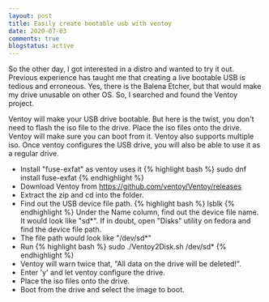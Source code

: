 ```yaml
---
layout: post
title: Easily create bootable usb with ventoy
date: 2020-07-03
comments: true
blogstatus: active
---
```


So the other day, I got interested in a distro and wanted to try it out. Previous experience has taught me that creating a live bootable USB is tedious and erroneous. Yes, there is the Balena Etcher, but that would make my drive unusable on other OS. So, I searched and found the Ventoy project.

Ventoy will make your USB drive bootable. But here is the twist, you don't need to flash the iso file to the drive. Place the iso files onto the drive. Ventoy will make sure you can boot from it. Ventoy also supports multiple iso. Once ventoy configures the USB drive, you will also be able to use it as a regular drive.
* Install "fuse-exfat" as ventoy uses it
{% highlight bash %}
	sudo dnf install fuse-exfat
{% endhighlight %}
* Download Ventoy from https://github.com/ventoy/Ventoy/releases
* Extract the zip and cd into the folder.
* Find out the USB device file path. 
{% highlight bash %}
	lsblk
{% endhighlight %}
Under the Name column, find out the device file name. It would look like "sd*". If in doubt, open "Disks" utility on fedora and find the device file path. 
* The file path would look like "/dev/sd*" 
* Run 
{% highlight bash %}
	sudo ./Ventoy2Disk.sh /dev/sd*
{% endhighlight %}
* Ventoy will warn twice that, "All data on the drive will be deleted!". 
* Enter 'y' and let ventoy configure the drive. 
* Place the iso files onto the drive.
* Boot from the drive and select the image to boot.

